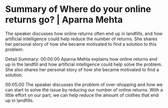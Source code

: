 # Summary of Where do your online returns go? | Aparna Mehta

The speaker discusses how online returns often end up in landfills, and how artificial intelligence could help reduce the number of returns. She shares her personal story of how she became motivated to find a solution to this problem.

Detail Summary: 
00:00:00
Aparna Mehta explains how online returns end up in the landfill and how artificial intelligence could help solve the problem. She also shares her personal story of how she became motivated to find a solution.

00:05:00
The speaker discusses the problem of over-shopping and how we can start to solve the issue by reducing our number of online returns. With a little effort on our part, we can help reduce the amount of clothes that end up in landfills.

